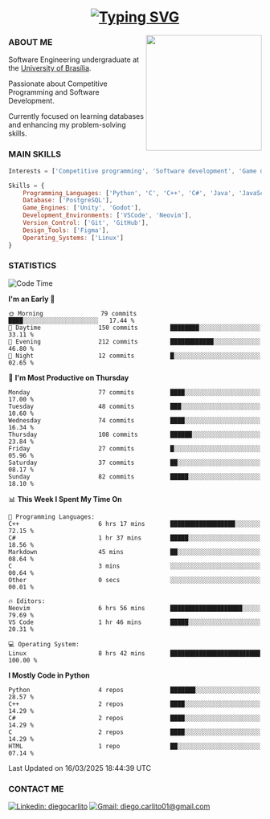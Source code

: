 <h1 align="center">
  <a href="https://git.io/typing-svg"><img src="https://readme-typing-svg.herokuapp.com?font=Special+Elite&size=35&duration=4000&pause=1000&color=20C20E&center=true&vCenter=true&width=500&height=70&lines=Hi%2C+I'm+Diego." alt="Typing SVG" /></a>
</h1>

<img align='right' src="https://media.giphy.com/media/VLzbEtlbwJUFljcRbf/giphy.gif?cid=790b7611db1hpcyxpht9vb2qapag4g251jevgml0ve3z438o&ep=v1_gifs_search&rid=giphy.gif&ct=g" width="230">

### ABOUT ME

Software Engineering undergraduate at the [University of Brasília](http://www.unb.br).

Passionate about Competitive Programming and Software Development.

Currently focused on learning databases and enhancing my problem-solving skills.

### MAIN SKILLS

```javascript
Interests = ['Competitive programming', 'Software development', 'Game development', 'Artificial intelligence']

Skills = {
    Programming_Languages: ['Python', 'C', 'C++', 'C#', 'Java', 'JavaScript', 'HTML', 'CSS'],
    Database: ['PostgreSQL'],
    Game_Engines: ['Unity', 'Godot'],
    Development_Environments: ['VSCode', 'Neovim'],
    Version_Control: ['Git', 'GitHub'],
    Design_Tools: ['Figma'],
    Operating_Systems: ['Linux']
}
```

### STATISTICS

<!--START_SECTION:waka-->
![Code Time](http://img.shields.io/badge/Code%20Time-67%20hrs%2038%20mins-blue)

**I'm an Early 🐤** 

```text
🌞 Morning                79 commits          ████░░░░░░░░░░░░░░░░░░░░░   17.44 % 
🌆 Daytime                150 commits         ████████░░░░░░░░░░░░░░░░░   33.11 % 
🌃 Evening                212 commits         ████████████░░░░░░░░░░░░░   46.80 % 
🌙 Night                  12 commits          █░░░░░░░░░░░░░░░░░░░░░░░░   02.65 % 
```
📅 **I'm Most Productive on Thursday** 

```text
Monday                   77 commits          ████░░░░░░░░░░░░░░░░░░░░░   17.00 % 
Tuesday                  48 commits          ███░░░░░░░░░░░░░░░░░░░░░░   10.60 % 
Wednesday                74 commits          ████░░░░░░░░░░░░░░░░░░░░░   16.34 % 
Thursday                 108 commits         ██████░░░░░░░░░░░░░░░░░░░   23.84 % 
Friday                   27 commits          █░░░░░░░░░░░░░░░░░░░░░░░░   05.96 % 
Saturday                 37 commits          ██░░░░░░░░░░░░░░░░░░░░░░░   08.17 % 
Sunday                   82 commits          █████░░░░░░░░░░░░░░░░░░░░   18.10 % 
```


📊 **This Week I Spent My Time On** 

```text
💬 Programming Languages: 
C++                      6 hrs 17 mins       ██████████████████░░░░░░░   72.15 % 
C#                       1 hr 37 mins        █████░░░░░░░░░░░░░░░░░░░░   18.56 % 
Markdown                 45 mins             ██░░░░░░░░░░░░░░░░░░░░░░░   08.64 % 
C                        3 mins              ░░░░░░░░░░░░░░░░░░░░░░░░░   00.64 % 
Other                    0 secs              ░░░░░░░░░░░░░░░░░░░░░░░░░   00.01 % 

🔥 Editors: 
Neovim                   6 hrs 56 mins       ████████████████████░░░░░   79.69 % 
VS Code                  1 hr 46 mins        █████░░░░░░░░░░░░░░░░░░░░   20.31 % 

💻 Operating System: 
Linux                    8 hrs 42 mins       █████████████████████████   100.00 % 
```

**I Mostly Code in Python** 

```text
Python                   4 repos             ███████░░░░░░░░░░░░░░░░░░   28.57 % 
C++                      2 repos             ████░░░░░░░░░░░░░░░░░░░░░   14.29 % 
C#                       2 repos             ████░░░░░░░░░░░░░░░░░░░░░   14.29 % 
C                        2 repos             ████░░░░░░░░░░░░░░░░░░░░░   14.29 % 
HTML                     1 repo              ██░░░░░░░░░░░░░░░░░░░░░░░   07.14 % 
```




 Last Updated on 16/03/2025 18:44:39 UTC
<!--END_SECTION:waka-->
### CONTACT ME

[![Linkedin: diegocarlito](https://img.shields.io/badge/-diegocarlito-blue?style=flat-square&logo=Linkedin&logoColor=white&link=https://www.linkedin.com/in/diegocarlito/)](https://www.linkedin.com/in/diegocarlito/)
[![Gmail: diego.carlito01@gmail.com](https://img.shields.io/badge/-diego.carlito01@gmail.com-c14438?style=flat-square&logo=Gmail&logoColor=white&link=mailto:diego.carlito01@gmail.com)](mailto:diego.carlito01@gmail.com)
